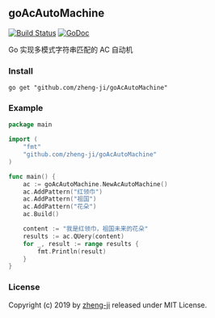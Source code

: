 ## goAcAutoMachine

[![Build Status](https://travis-ci.org/zheng-ji/goAuAutoMachine.svg)](https://travis-ci.org/zheng-ji/goAuAutoMachine)
[![GoDoc](https://godoc.org/github.com/zheng-ji/goAuAutoMachine?status.svg)](https://godoc.org/github.com/zheng-ji/goAuAutoMachine)


Go 实现多模式字符串匹配的 AC 自动机

### Install

```
go get "github.com/zheng-ji/goAcAutoMachine"
```

### Example

```Go
package main

import (
    "fmt"
    "github.com/zheng-ji/goAcAutoMachine"
)

func main() {
    ac := goAcAutoMachine.NewAcAutoMachine()
    ac.AddPattern("红领巾")
    ac.AddPattern("祖国")
    ac.AddPattern("花朵")
    ac.Build()

    content := "我是红领巾，祖国未来的花朵"
    results := ac.QUery(content)
    for _, result := range results {
        fmt.Println(result)
    }
}
```

### License

Copyright (c) 2019 by [zheng-ji](http://zheng-ji.info) released under MIT License.

